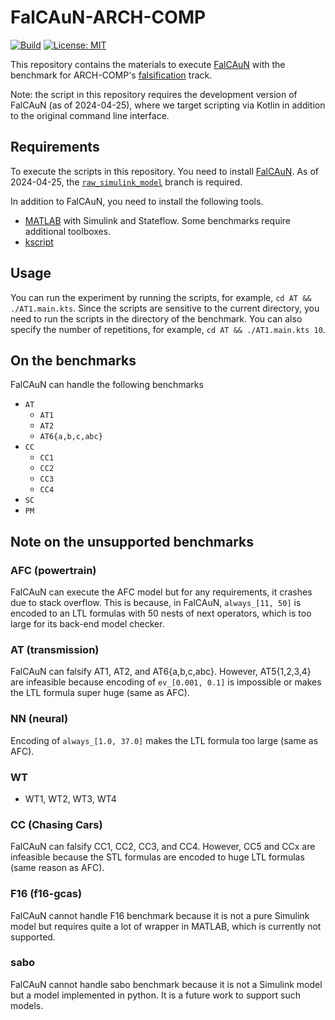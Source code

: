 FalCAuN-ARCH-COMP
=================

[![Build](https://github.com/MasWag/FalCAuN-ARCH-COMP/workflows/shellcheck/badge.svg)](https://github.com/MasWag/FalCAuN-ARCH-COMP/actions/workflows/shellcheck.yml)
[![License: MIT](https://img.shields.io/badge/License-MIT-blue.svg)](./LICENSE)


This repository contains the materials to execute [FalCAuN](https://github.com/MasWag/FalCAuN) with the benchmark for ARCH-COMP's [falsification](https://easychair.org/publications/paper/ps5t) track.

Note: the script in this repository requires the development version of FalCAuN (as of 2024-04-25), where we target scripting via Kotlin in addition to the original command line interface.

Requirements
------------

To execute the scripts in this repository. You need to install [FalCAuN](https://github.com/MasWag/FalCAuN). As of 2024-04-25, the [`raw_simulink_model`](https://github.com/MasWag/FalCAuN/tree/raw_simulink_model) branch is required.

In addition to FalCAuN, you need to install the following tools.

- [MATLAB](https://www.mathworks.com/products/matlab.html) with Simulink and Stateflow. Some benchmarks require additional toolboxes.
- [kscript](https://github.com/kscripting/kscript)

Usage
-----

You can run the experiment by running the scripts, for example, `cd AT && ./AT1.main.kts`. Since the scripts are sensitive to the current directory, you need to run the scripts in the directory of the benchmark. You can also specify the number of repetitions, for example, `cd AT && ./AT1.main.kts 10`.

On the benchmarks
-----------------

FalCAuN can handle the following benchmarks

- `AT`
    - `AT1`
    - `AT2`
    - `AT6{a,b,c,abc}`
- `CC`
    - `CC1`
    - `CC2`
    - `CC3`
    - `CC4`
- `SC`
- `PM`


Note on the unsupported benchmarks
----------------------------------

### AFC (powertrain)

FalCAuN can execute the AFC model but for any requirements, it crashes due to stack overflow. This is because, in FalCAuN, `always_[11, 50]` is encoded to an LTL formulas with 50 nests of next operators, which is too large for its back-end model checker.

### AT (transmission)

FalCAuN can falsify AT1, AT2, and AT6{a,b,c,abc}. However, AT5{1,2,3,4} are infeasible because encoding of `ev_[0.001, 0.1]` is impossible or makes the LTL formula super huge (same as AFC).

### NN (neural)

Encoding of `always_[1.0, 37.0]` makes the LTL formula too large (same as AFC). 

### WT

- WT1, WT2, WT3, WT4

### CC (Chasing Cars)

FalCAuN can falsify CC1, CC2, CC3, and CC4.
However, CC5 and CCx are infeasible because the STL formulas are encoded to huge LTL formulas (same reason as AFC).

### F16 (f16-gcas)

FalCAuN cannot handle F16 benchmark because it is not a pure Simulink model but requires quite a lot of wrapper in MATLAB, which is currently not supported.

### sabo

FalCAuN cannot handle sabo benchmark because it is not a Simulink model but a model implemented in python. It is a future work to support such models.

